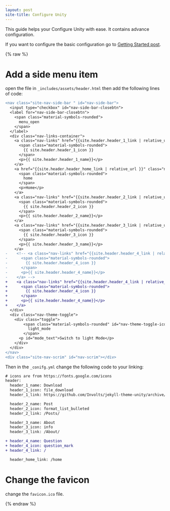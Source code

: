 ```yaml
---
layout: post
site-title: Configure Unity
---
```


This guide helps your Configure Unity with ease. It contains advance configuration. 

If you want to configure the basic configuration go to [Getting Started post](/jekyll-theme-unity/Post/Getting-Started/#usage).

{% raw %}
# Add a side menu item

open the file in `_includes/assets/header.html`
then add the following lines of code:
```diff
<nav class="site-nav-side-bar " id="nav-side-bar">
  <input type="checkbox" id="nav-side-bar-closebtn">
  <label for="nav-side-bar-closebtn">
    <span class="material-symbols-rounded">
      menu_open
    </span>
  </label>
  <div class="nav-links-container">
    <a class="nav-links" href="{{site.header.header_1_link | relative_url }}">
      <span class="material-symbols-rounded">
        {{ site.header.header_1_icon }}
      </span>
      <p>{{ site.header.header_1_name}}</p>
    </a>
    <a href="{{site.header.header_home_link | relative_url }}" class="nav-links">
      <span class="material-symbols-rounded">
        home
      </span>
      <p>Home</p>
    </a>
    <a class="nav-links" href="{{site.header.header_2_link | relative_url }}">
      <span class="material-symbols-rounded">
        {{ site.header.header_2_icon }}
      </span>
      <p>{{ site.header.header_2_name}}</p>
    </a>
    <a class="nav-links" href="{{site.header.header_3_link | relative_url }}">
      <span class="material-symbols-rounded">
        {{ site.header.header_3_icon }}
      </span>
      <p>{{ site.header.header_3_name}}</p>
    </a>
-    <!-- <a class="nav-links" href="{{site.header.header_4_link | relative_url }}">
-      <span class="material-symbols-rounded">
-        {{ site.header.header_4_icon }}
-      </span>
-      <p>{{ site.header.header_4_name}}</p>
-    </a> --> 
+    <a class="nav-links" href="{{site.header.header_4_link | relative_url }}">
+      <span class="material-symbols-rounded">
+        {{ site.header.header_4_icon }}
+      </span>
+      <p>{{ site.header.header_4_name}}</p>
+    </a>
  </div>
  <div class="nav-theme-toggle">
    <div class="toggle">
        <span class="material-symbols-rounded" id="nav-theme-toggle-icon">
          light_mode
        </span>
      <p id="mode_text">Switch to light Mode</p>
    </div>
  </div>
</nav>
<div class="site-nav-scrim" id="nav-scrim"></div>
```
Then in the `_conifg.yml` change the following code to your linking:
```diff
# icons are from https://fonts.google.com/icons
header:
  header_1_name: Download
  header_1_icon: file_download
  header_1_link: https://github.com/Involts/jekyll-theme-unity/archive/refs/heads/master.zip

  header_2_name: Post
  header_2_icon: format_list_bulleted
  header_2_link: /Posts/

  header_3_name: About
  header_3_icon: info
  header_3_link: /About/

+ header_4_name: Question
+ header_4_icon: question_mark
+ header_4_link: /

  header_home_link: /home

```
# Change the favicon
change the `favicon.ico` file.
<!-- 
# Add custom color schemes
Go to [Material Theme Builder site](https://m3.material.io/theme-builder#)
then click on custom btn and customize to heart desire :) 

Go to `_sass/custom/styles_variables.scss` -->
{% endraw %}
